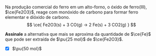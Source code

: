 Na produção comercial do ferro em um alto-forno, o óxido de ferro(III), $\ce{Fe2O3}$, reage com monóxido de carbono para formar ferro elementar e dióxido de carbono.
$$
    \ce{ Fe2O3(s) + 3 CO(g) -> 2 Fe(s) + 3 CO2(g) }
$$

**Assinale** a alternativa que mais se aproxima da quantidade de $\ce{Fe}$ que pode ser extraída de $\pu{25 mol}$ de $\ce{Fe2O3}$.

- [x] $\pu{50 mol}$
